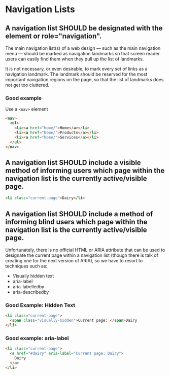 # Navigation Lists

## A navigation list SHOULD be designated with the <nav> element or role="navigation".

The main navigation list(s) of a web design — such as the main navigation menu — should be marked as navigation landmarks so that screen reader users can easily find them when they pull up the list of landmarks.

It is not necessary, or even desirable, to mark every set of links as a navigation landmark. The landmark should be reserved for the most important navigation regions on the page, so that the list of landmarks does not get too cluttered.

### Good example

Use a `<nav>` element

```html
<nav>
  <ul>
    <li><a href="home/">Home</a></li>
    <li><a href="home/">Products</a></li>
    <li><a href="home/">Services</a></li>
  </ul>
</nav>
```

## A navigation list SHOULD include a visible method of informing users which page within the navigation list is the currently active/visible page.

```html
<li class="current-page">Dairy</li>
```

## A navigation list SHOULD include a method of informing blind users which page within the navigation list is the currently active/visible page.

Unfortunately, there is no official HTML or ARIA attribute that can be used to designate the current page within a navigation list (though there is talk of creating one for the next version of ARIA), so we have to resort to techniques such as:

- Visually hidden text
- aria-label
- aria-labelledby
- aria-describedby

### Good Example: Hidden Text

```html
<li class="current-page">
  <span class="visually-hidden">Current page: </span>Dairy
</li>
```

### Good example: aria-label

```html
<li class="current-page">
  <a href="#dairy" aria-label="Current page: Dairy">
    Dairy
  </a>
</li>
```
